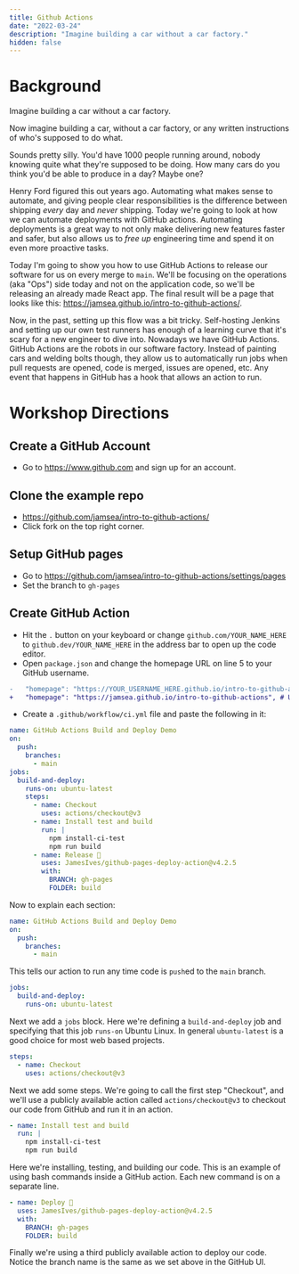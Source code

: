 ```yaml
---
title: Github Actions
date: "2022-03-24"
description: "Imagine building a car without a car factory."
hidden: false
---
```


# Background

Imagine building a car without a car factory.

Now imagine building a car, without a car factory, or any written instructions of who's supposed to do what.

Sounds pretty silly. You'd have 1000 people running around, nobody knowing quite what they're supposed to be doing. How many cars do you think you'd be able to produce in a day? Maybe one?

Henry Ford figured this out years ago. Automating what makes sense to automate, and giving people clear responsibilities is the difference between shipping _every_ day and _never_ shipping. Today we're going to look at how we can automate deployments with GitHub actions. Automating deployments is a great way to not only make delivering new features faster and safer, but also allows us to _free up_ engineering time and spend it on even more proactive tasks.

Today I'm going to show you how to use GitHub Actions to release our software for us on every merge to `main`. We'll be focusing on the operations (aka "Ops") side today and not on the application code, so we'll be releasing an already made React app. The final result will be a page that looks like this: https://jamsea.github.io/intro-to-github-actions/.

Now, in the past, setting up this flow was a bit tricky. Self-hosting Jenkins and setting up our own test runners has enough of a learning curve that it's scary for a new engineer to dive into. Nowadays we have GitHub Actions. GitHub Actions are the robots in our software factory. Instead of painting cars and welding bolts though, they allow us to automatically run jobs when pull requests are opened, code is merged, issues are opened, etc. Any event that happens in GitHub has a hook that allows an action to run.

# Workshop Directions

## Create a GitHub Account

- Go to https://www.github.com and sign up for an account.

## Clone the example repo

- https://github.com/jamsea/intro-to-github-actions/
- Click fork on the top right corner.

## Setup GitHub pages

- Go to https://github.com/jamsea/intro-to-github-actions/settings/pages
- Set the branch to `gh-pages`

## Create GitHub Action

- Hit the `.` button on your keyboard or change `github.com/YOUR_NAME_HERE` to `github.dev/YOUR_NAME_HERE` in the address bar to open up the code editor.
- Open `package.json` and change the homepage URL on line 5 to your GitHub username.

```diff
-   "homepage": "https://YOUR_USERNAME_HERE.github.io/intro-to-github-actions",
+   "homepage": "https://jamsea.github.io/intro-to-github-actions", # Use your GitHub username
```

- Create a `.github/workflow/ci.yml` file and paste the following in it:

```yml
name: GitHub Actions Build and Deploy Demo
on:
  push:
    branches:
      - main
jobs:
  build-and-deploy:
    runs-on: ubuntu-latest
    steps:
      - name: Checkout
        uses: actions/checkout@v3
      - name: Install test and build
        run: |
          npm install-ci-test
          npm run build
      - name: Release 🚀
        uses: JamesIves/github-pages-deploy-action@v4.2.5
        with:
          BRANCH: gh-pages
          FOLDER: build
```

Now to explain each section:

```yml
name: GitHub Actions Build and Deploy Demo
on:
  push:
    branches:
      - main
```

This tells our action to run any time code is `push`ed to the `main` branch.

```yml
jobs:
  build-and-deploy:
    runs-on: ubuntu-latest
```

Next we add a `jobs` block. Here we're defining a `build-and-deploy` job and specifying that this job `runs-on` Ubuntu Linux. In general `ubuntu-latest` is a good choice for most web based projects.

```yml
steps:
  - name: Checkout
    uses: actions/checkout@v3
```

Next we add some steps. We're going to call the first step "Checkout", and we'll use a publicly available action called `actions/checkout@v3` to checkout our code from GitHub and run it in an action.

```yml
- name: Install test and build
  run: |
    npm install-ci-test
    npm run build
```

Here we're installing, testing, and building our code. This is an example of using bash commands inside a GitHub action. Each new command is on a separate line.

```yml
- name: Deploy 🚀
  uses: JamesIves/github-pages-deploy-action@v4.2.5
  with:
    BRANCH: gh-pages
    FOLDER: build
```

Finally we're using a third publicly available action to deploy our code. Notice the branch name is the same as we set above in the GitHub UI.
